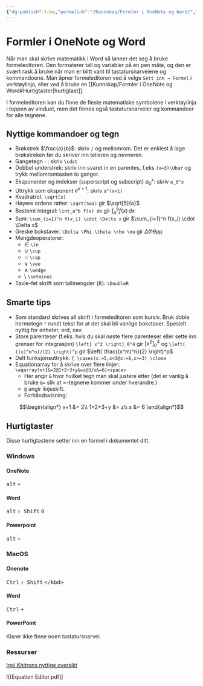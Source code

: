 ```yaml
---
{"dg-publish":true,"permalink":"/Kunnskap/Formler i OneNote og Word/","title":"Formler i OneNote og Word","tags":["matematikk"]}
---
```



# Formler i OneNote og Word
Når man skal skrive matematikk i Word så lønner det seg å bruke formeleditoren. Den formaterer tall og variabler på en pen måte, og den er svært rask å bruke når man er blitt vant til tastatursnarveiene og kommandoene. Man åpner formeleditoren ved å velge `Sett inn → Formel` i verktøylinja, eller ved å bruke en [[Kunnskap/Formler i OneNote og Word#Hurtigtaster\|hurtigtast]]. 

I formeleditoren kan du finne de fleste matematiske symbolene i verktøylinja i toppen av vinduet, men det finnes også tastatursnarveier og kommandoer for alle tegnene.

## Nyttige kommandoer og tegn
- Brøkstrek $\frac{a}{b}$: skriv `/` og mellomrom. Det er enklest å lage brøkstreken før du skriver inn telleren og nevneren.
- Gangetegn $\cdot$ : skriv `\cdot`
- Dobbel understrek: skriv inn svaret in en parentes, f.eks `(x=3)\Ubar` og trykk mellomromtasten to ganger.
- Eksponenter og indekser (superscript og subscript) $a_0^x$: skriv `a_0^x`
- Uttrykk som eksponent $e^{x+1}$: skriv `a^(x+1)`
- Kvadratrot: `\sqrt(x)`
- Høyere ordens røtter: `\sqrt(5&a)` gir $\sqrt[5]{a}$
- Bestemt integral: `\int_a^b f(x) dx` gir $\int_{a}^{b} f(x) \, dx$
- Sum: `\sum_(i=1)^n f(x_i) \cdot \Delta x` gir $\sum_{i=1}^n f(x_i) \cdot \Delta x$
- Greske bokstaver: `\Delta \Phi \theta \rho \mu` gir $\Delta \Phi \theta \rho \mu$
- Mengdeoperatorer:
	- $\in$ `\in`
	- $\cup$ `\cup`
	- $\cap$ `\cap`
	- $\vee$ `\vee`
	- $\wedge$ `\wedge`
	- $\setminus$ `\setminus`
- Tavle-fet skrift som tallmengder ($\mathbb{R}$): `\DoubleR`

## Smarte tips
- Som standard skrives all skrift i formeleditoren som kursiv. Bruk doble hermetegn `"` rundt tekst for at det skal bli vanlige bokstaver. Spesielt nyttig for enheter, ord, osv.
- Store parenteser (f.eks. hvis du skal nøste flere parenteser eller sette inn grenser for integrasjon) `\left[ x^2 \right]_0^4` gir $\left[ x^2 \right]_0^4$ og `\left( ((x)^m^n)/(2) \right)^p` gir $\left( \frac{(x^m)^n}{2} \right)^p$
- Delt funksjonsuttrykk: `{ \cases(x:=5,x<3@x:=8,x>=3) \close`
- Equationarray for å skrive over flere linjer: `\eqarray(x+1&=2@1+2+3+y&=z@3/x&=6)<space>`
	- Her angir `&` hvor hvilket tegn man skal justere etter (det er vanlig å bruke `&=` slik at =-tegnene kommer under hverandre.)
	- `@` angir linjeskift.
	- Forhåndsvisning: 

$$\begin{align*}
x+1 &= 2\\
1+2+3+y &= z\\
x &= 6
\end{align*}$$

## Hurtigtaster
Disse hurtigtastene setter inn en formel i dokumentet ditt.
### Windows

#### OneNote
<kbd>alt</kbd> <kbd>+</kbd> 

#### Word
<kbd>alt</kbd> <kbd>⇧ Shift</kbd> <kbd>0</kbd> 

#### Powerpoint
<kbd>alt</kbd> <kbd>+</kbd> 

### MacOS

#### Onenote
 <kbd>Ctrl</kbd> <kbd>⇧ Shift</kbd> <kbd>\</kbd>

#### Word
 <kbd>Ctrl</kbd> <kbd>+</kbd>

#### PowerPoint
Klarer ikke finne noen tastatursnarvei.

### Ressurser
[Igal Khitrons nyttige oversikt](https://www.cs.bgu.ac.il/~khitron/Equation%20Editor.pdf)

![[Equation Editor.pdf]]
